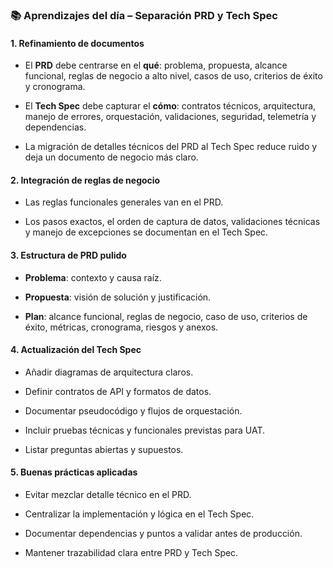 
### 📚 Aprendizajes del día – Separación PRD y Tech Spec

#### 1. Refinamiento de documentos

- El **PRD** debe centrarse en el **qué**: problema, propuesta, alcance funcional, reglas de negocio a alto nivel, casos de uso, criterios de éxito y cronograma.
    
- El **Tech Spec** debe capturar el **cómo**: contratos técnicos, arquitectura, manejo de errores, orquestación, validaciones, seguridad, telemetría y dependencias.
    
- La migración de detalles técnicos del PRD al Tech Spec reduce ruido y deja un documento de negocio más claro.
    

#### 2. Integración de reglas de negocio

- Las reglas funcionales generales van en el PRD.
    
- Los pasos exactos, el orden de captura de datos, validaciones técnicas y manejo de excepciones se documentan en el Tech Spec.
    

#### 3. Estructura de PRD pulido

- **Problema**: contexto y causa raíz.
    
- **Propuesta**: visión de solución y justificación.
    
- **Plan**: alcance funcional, reglas de negocio, caso de uso, criterios de éxito, métricas, cronograma, riesgos y anexos.
    

#### 4. Actualización del Tech Spec

- Añadir diagramas de arquitectura claros.
    
- Definir contratos de API y formatos de datos.
    
- Documentar pseudocódigo y flujos de orquestación.
    
- Incluir pruebas técnicas y funcionales previstas para UAT.
    
- Listar preguntas abiertas y supuestos.
    

#### 5. Buenas prácticas aplicadas

- Evitar mezclar detalle técnico en el PRD.
    
- Centralizar la implementación y lógica en el Tech Spec.
    
- Documentar dependencias y puntos a validar antes de producción.
    
- Mantener trazabilidad clara entre PRD y Tech Spec.
    
